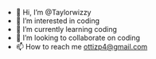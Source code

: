 - 👋 Hi, I’m @Taylorwizzy
- 👀 I’m interested in coding
- 🌱 I’m currently learning coding
- 💞️ I’m looking to collaborate on coding
- 📫 How to reach me ottizp4@gmail.com

<!---
Taylorwizzy/Taylorwizzy is a ✨ special ✨ repository because its `README.md` (this file) appears on your GitHub profile.
You can click the Preview link to take a look at your changes.
--->
